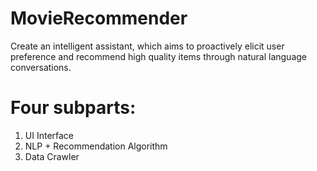 # MovieRecommender

Create an intelligent assistant, which aims to proactively elicit user preference
and recommend high quality items through natural language conversations. 

# Four subparts:

1. UI Interface
2. NLP + Recommendation Algorithm
3. Data Crawler
